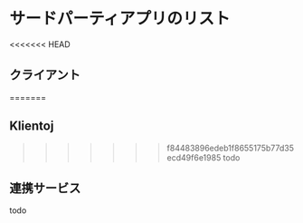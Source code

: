 # サードパーティアプリのリスト
<<<<<<< HEAD
## クライアント
=======
## Klientoj
>>>>>>> f84483896edeb1f8655175b77d35ecd49f6e1985
todo

## 連携サービス
todo
